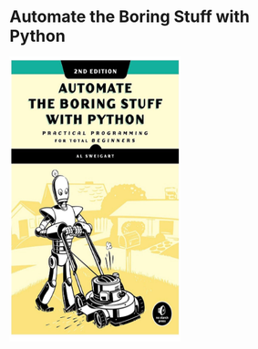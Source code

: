# Automate the Boring Stuff with Python
<img src="cover.jpg" width="300px" height="500px">

<!-- Automate boring stuff with Python (book) -->

